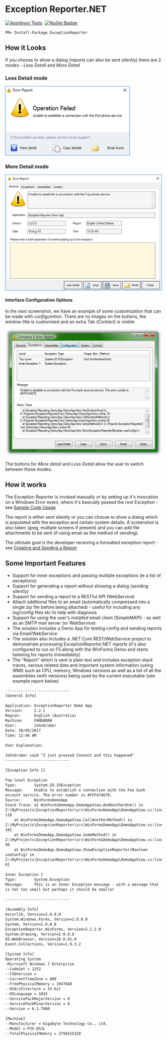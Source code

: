 # Exception Reporter.NET

[![AppVeyor Tests](https://img.shields.io/appveyor/ci/gruntjs/grunt/master.svg)](https://ci.appveyor.com/project/pandawood/exceptionreporter-net/build/tests)
&nbsp;[![NuGet Badge](https://buildstats.info/nuget/ExceptionReporter)](https://www.nuget.org/packages/ExceptionReporter/)

```
PM> Install-Package ExceptionReporter
```

## How it Looks

If you choose to show a dialog (reports can also be sent silently) there are 2 *modes* - *Less Detail* and *More Detail*

### **Less Detail** mode
![Compact Mode](images/er2-less-detail.png)

### **More Detail** mode
![More Detail Mode](images/er2-more-detail.png)

#### Interface Configuration Options
In the next screenshot, we have an example of some customization that can be made with *configuration*. 
There are no images on the buttons,
the window title is customised and an extra Tab (_Contact_) is visible

![Customized Example](images/er-customized.png)

The buttons for *More detail* and *Less Detail* allow the user to switch between these modes.

## How it works

The Exception Reporter is invoked manually or by setting up it's invocation on a Windows Error event, where it's basically passed the root Exception -
see [Sample Code Usage](https://github.com/PandaWood/Exception-Reporter/wiki/Sample-Usage)

The report is either sent silently or you can choose to show a dialog which is populated with the exception and certain system details.
A screenshot is also taken (jpeg, multiple screens if present) and you can add file attachments to be sent (if using email as the method of sending).

The ultimate goal is the developer receiving a formatted exception report - see
[Creating and Sending a Report](https://github.com/PandaWood/Exception-Reporter/wiki/Creating-and-Sending-a-Report)


## Some Important Features

- Support for inner exceptions and passing multiple exceptions (ie a list of exceptions)
- Support for generating a report without showing a dialog (sending silently)
- Support for sending a report to a RESTful API (WebService)
- Attach additional files to an email (automatically compressed into a single zip file before being attached) - useful for including any log/config files etc to help with diagnosis
- Support for using the user's installed email client (SimpleMAPI) - as well as an SMTP mail server (or WebService)
- The solution includes a Demo App for testing config and sending reports via Email/WebService
- The solution also includes a .NET Core REST/WebService project to demonstrate processing ExceptionReporter.NET reports (it's also configured to run on F5 along with the WinForms Demo and starts listening for reports immediately)
- The "Report" which is sent is plain text and includes exception stack traces, various related data and important system information (using WMI) such as CPU, memory, Windows versions as well as a list of all the assemblies (with versions) being used by the current executable (see example report below)

```
-----------------------------
[General Info]

Application: ExceptionReporter Demo App
Version:     2.2.1
Region:      English (Australia)
Machine:     PANDAMAN
User:        JohnGruber
Date: 30/05/2017
Time: 12:40 AM

User Explanation:

JohnGruber said "I just pressed Connect and this happened"
-----------------------------
 
[Exception Info 1]

Top-level Exception
Type:        System.IO.IOException
Message:     Unable to establish a connection with the Foo bank account service. The error number is #FFF474678.
Source:      WinFormsDemoApp
Stack Trace: at WinFormsDemoApp.DemoAppView.AndAnotherOne() in Z:\MyProjects\ExceptionReporter\src\WinFormsDemoApp\DemoAppView.cs:line 110
    at WinFormsDemoApp.DemoAppView.CallAnotherMethod() in Z:\MyProjects\ExceptionReporter\src\WinFormsDemoApp\DemoAppView.cs:line 101
    at WinFormsDemoApp.DemoAppView.SomeMethod() in Z:\MyProjects\ExceptionReporter\src\WinFormsDemoApp\DemoAppView.cs:line 96
    at WinFormsDemoApp.DemoAppView.ShowExceptionReporter(Boolean useConfig) in Z:\MyProjects\ExceptionReporter\src\WinFormsDemoApp\DemoAppView.cs:line 81

Inner Exception 1
Type:        System.Exception
Message:     This is an Inner Exception message - with a message that is not too small but perhaps it should be smaller

-----------------------------

[Assembly Info] 
mscorlib, Version=2.0.0.0
System.Windows.Forms, Version=2.0.0.0
System, Version=2.0.0.0
ExceptionReporter.WinForms, Version=2.1.2.0
System.Drawing, Version=2.0.0.0
EO.WebBrowser, Version=16.0.91.0
Esent.Collections, Version=1.9.3.2

[System Info]
Operating System
-Microsoft Windows 7 Enterprise
--CodeSet = 1252
--CSDVersion =
--CurrentTimeZone = 600
--FreePhysicalMemory = 1947848
--OSArchitecture = 32-bit
--OSLanguage = 1033
--ServicePackMajorVersion = 0
--ServicePackMinorVersion = 0
--Version = 6.1.7600

[Machine]
--Manufacturer = Gigabyte Technology Co., Ltd.
--Model = P35-DS3L
--TotalPhysicalMemory = 3756515328
  ```
